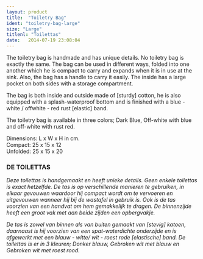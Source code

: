 ```yaml
---
layout: product
title:  "Toiletry Bag"
ident: "toiletry-bag-large"
size: "Large"
titlenl: "Toilettas"
date:   2014-07-19 23:08:04
---
```

The toiletry bag is handmade and has unique details. No toiletry bag is exactly the same. The bag can be used in different ways, folded into one another which he is compact to carry and expands when it is in use at the sink. Also, the bag has a handle to carry it easily. The inside has a large pocket on both sides with a storage compartment.

The bag is both inside and outside made of [sturdy] cotton, he is also equipped with a splash-waterproof bottom and is finished with a blue - white / offwhite - red rust [elastic] band.

The toiletry bag is available in three colors; Dark Blue, Off-white with blue and off-white with rust red.

Dimensions: L x W x H in cm.<br/>
Compact: 25 x 15 x 12<br/>
Unfolded: 25 x 15 x 20<br/>

### DE TOILETTAS

*Deze toilettas is handgemaakt en heeft unieke details. Geen enkele toilettas is exact hetzelfde. De tas is op verschillende manieren te gebruiken, in elkaar gevouwen  waardoor hij compact wordt om te vervoeren en uitgevouwen wanneer hij bij de wastafel in gebruik is. Ook is de tas voorzien van een handvat om hem gemakkelijk te dragen.  De binnenzijde heeft een groot vak met aan beide zijden een  opbergvakje.*

*De tas is zowel van binnen als van buiten gemaakt van [stevig] katoen, daarnaast is hij voorzien van een spat-waterdichte onderzijde en is afgewerkt met een blauw - witte/ wit - roest rode [elastische] band. De toilettas is er in 3 kleuren; Donker blauw, Gebroken wit met blauw en Gebroken wit met roest rood.*
